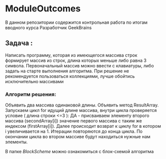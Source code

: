 # ModuleOutcomes
В данном репозитории содержится контрольная работа по итогам вводного курса Разработчик GeekBrains 
## Задача :
Написать программу, которая из имеющегося массива строк формирует массив из строк, длина которых меньше либо равна 3 символа. Первоначальный массив можно ввести с клавиатуры, либо задать на старте выполнения алгоритма. При решение не рекомендуется пользоваться коллекциями, лучше обойтись исключительно массивами
### Алгоритм решения:
Объявить два массива одинаковой длины. Объявить метод ResultArray. Запускаем цикл for идущий длине массива, внутри цикла проверяется условие ( длина строки <=3 ): ДА - присваиваем элементу второго массива (secondArray[i]) значение первого массива с таким же индексом (firstArray[i]). Далее происходит возврат к циклу for в котором i увеличивается на 1. Итерации повторяются до конца цикла. По окончании цикла во втором массиве будут находиться нужные нам элементы.

В папке *BlockScheme* можно ознакомиться с блок-схемой алгоритма
